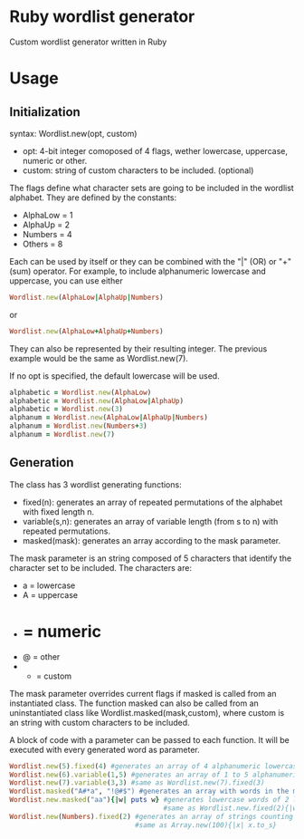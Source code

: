 # Ruby wordlist generator
Custom wordlist generator written in Ruby
# Usage
Initialization
--------------
syntax: Wordlist.new(opt, custom)

* opt: 4-bit integer comoposed of 4 flags, wether lowercase, uppercase, numeric or other.
* custom: string of custom characters to be included. (optional)

The flags define what character sets are going to be included in the wordlist alphabet. 
They are defined by the constants:
* AlphaLow = 1
* AlphaUp = 2
* Numbers = 4
* Others = 8

Each can be used by itself or they can be combined with the "|" (OR) or "+" (sum) operator. 
For example, to include alphanumeric lowercase and uppercase, you can use either
```ruby
Wordlist.new(AlphaLow|AlphaUp|Numbers) 
```
or
```ruby
Wordlist.new(AlphaLow+AlphaUp+Numbers)
```
They can also be represented by their resulting integer. The previous example would be the same as Wordlist.new(7).

If no opt is specified, the default lowercase will be used.
```ruby
alphabetic = Wordlist.new(AlphaLow)
alphabetic = Wordlist.new(AlphaLow|AlphaUp)
alphabetic = Wordlist.new(3)
alphanum = Wordlist.new(AlphaLow|AlphaUp|Numbers)
alphanum = Wordlist.new(Numbers+3)
alphanum = Wordlist.new(7)
```
Generation
----------
The class has 3 wordlist generating functions:

* fixed(n): generates an array of repeated permutations of the alphabet with fixed length n.
* variable(s,n): generates an array of variable length (from s to n) with repeated permutations.
* masked(mask): generates an array according to the mask parameter.

The mask parameter is an string composed of 5 characters that identify the character set to be included. 
The characters are:
* a = lowercase
* A = uppercase
* # = numeric
* @ = other
* * = custom

The mask parameter overrides current flags if masked is called from an instantiated class. The function masked can also be called from an uninstantiated class like Wordlist.masked(mask,custom), where custom is an string with custom characters to be included.

A block of code with a parameter can be passed to each function. It will be executed with every generated word as parameter.
```ruby
Wordlist.new(5).fixed(4) #generates an array of 4 alphanumeric lowercase characters
Wordlist.new(6).variable(1,5) #generates an array of 1 to 5 alphanumeric uppercase characters
Wordlist.new(7).variable(3,3) #same as Wordlist.new(7).fixed(3)
Wordlist.masked("A#*a", "!@#$") #generates an array with words in the mask "A#*a", i.e. from "A0!a" to "Z9$z"
Wordlist.new.masked("aa"){|w| puts w} #generates lowercase words of 2 letters and prints each on stdout. 
                                      #same as Wordlist.new.fixed(2){|w| puts w}
Wordlist.new(Numbers).fixed(2) #generates an array of strings counting from "00" to "99" 
                               #same as Array.new(100){|x| x.to_s}
```

